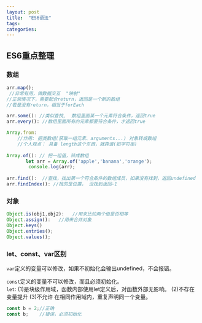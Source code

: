 ```yaml
---
layout: post
title:  "ES6语法"
tags:
categories:
---
```


## ES6重点整理
### 数组
```javascript
arr.map();
 //非常有用，做数据交互  "映射"
//正常情况下，需要配合return，返回是一个新的数组
//若是没有return，相当于forEach

arr.some(): //类似查找,  数组里面某一个元素符合条件，返回true
arr.every(): //数组里面所有的元素都要符合条件，才返回true

Array.from:
	//作用: 把类数组(获取一组元素、arguments...) 对象转成数组
	//个人观点： 具备 length这个东西，就靠谱(如字符串)
	
Array.of(): // 把一组值，转成数组
       let arr = Array.of('apple','banana','orange');
    	console.log(arr);
    
arr.find():  //查找，找出第一个符合条件的数组成员，如果没有找到，返回undefined
arr.findIndex(): //找的是位置， 没找到返回-1
```

### 对象
```javascript
Object.is(obj1,obj2):	//用来比较两个值是否相等 
Object.assign():   //用来合并对象
Object.keys()
Object.entries();
Object.values();
```

### let、const、var区别

`var`定义的变量可以修改，如果不初始化会输出undefined，不会报错。

`const`定义的变量不可以修改，而且必须初始化。                                 
`let`:
 (1)是块级作用域，函数内部使用let定义后，对函数外部无影响。
 (2)不存在变量提升
 (3)不允许 在相同作用域内，重复声明同一个变量。
```javascript
const b = 2;//正确
const b;    //错误，必须初始化

```